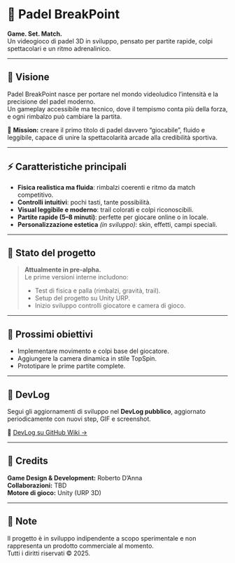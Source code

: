 # 🎾 Padel BreakPoint
**Game. Set. Match.**  
Un videogioco di padel 3D in sviluppo, pensato per partite rapide, colpi spettacolari e un ritmo adrenalinico.  

---

## 🧭 Visione
Padel BreakPoint nasce per portare nel mondo videoludico l’intensità e la precisione del padel moderno.  
Un gameplay accessibile ma tecnico, dove il tempismo conta più della forza, e ogni rimbalzo può cambiare la partita.

🎯 **Mission:** creare il primo titolo di padel davvero “giocabile”, fluido e leggibile, capace di unire la spettacolarità arcade alla credibilità sportiva.

---

## ⚡ Caratteristiche principali
- **Fisica realistica ma fluida**: rimbalzi coerenti e ritmo da match competitivo.  
- **Controlli intuitivi**: pochi tasti, tante possibilità.  
- **Visual leggibile e moderno**: trail colorati e colpi riconoscibili.  
- **Partite rapide (5–8 minuti)**: perfette per giocare online o in locale.  
- **Personalizzazione estetica** *(in sviluppo)*: skin, effetti, campi speciali.  

---

## 🧱 Stato del progetto
> **Attualmente in pre-alpha.**  
> Le prime versioni interne includono:  
> - Test di fisica e palla (rimbalzi, gravità, trail).  
> - Setup del progetto su Unity URP.  
> - Inizio sviluppo controlli giocatore e camera di gioco.

---

## 🚧 Prossimi obiettivi
- Implementare movimento e colpi base del giocatore.  
- Aggiungere la camera dinamica in stile TopSpin.  
- Prototipare le prime partite complete.  

---

## 💬 DevLog
Segui gli aggiornamenti di sviluppo nel **DevLog pubblico**, aggiornato periodicamente con nuovi step, GIF e screenshot.

📘 [DevLog su GitHub Wiki →](#)

---

## 👤 Credits
**Game Design & Development:** Roberto D’Anna  
**Collaborazioni:** TBD  
**Motore di gioco:** Unity (URP 3D)

---

## 📜 Note
Il progetto è in sviluppo indipendente a scopo sperimentale e non rappresenta un prodotto commerciale al momento.  
Tutti i diritti riservati © 2025.
